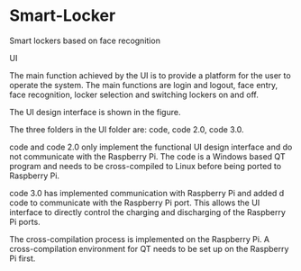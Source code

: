 # Smart-Locker
Smart lockers based on face recognition

UI

The main function achieved by the UI is to provide a platform for the user to operate the system. The main functions are login and logout, face entry, face recognition, locker selection and switching lockers on and off.

The UI design interface is shown in the figure.

The three folders in the UI folder are: code, code 2.0, code 3.0.

code and code 2.0 only implement the functional UI design interface and do not communicate with the Raspberry Pi. The code is a Windows based QT program and needs to be cross-compiled to Linux before being ported to Raspberry Pi.

code 3.0 has implemented communication with Raspberry Pi and added d code to communicate with the Raspberry Pi port. This allows the UI interface to directly control the charging and discharging of the Raspberry Pi ports.

The cross-compilation process is implemented on the Raspberry Pi. A cross-compilation environment for QT needs to be set up on the Raspberry Pi first.

